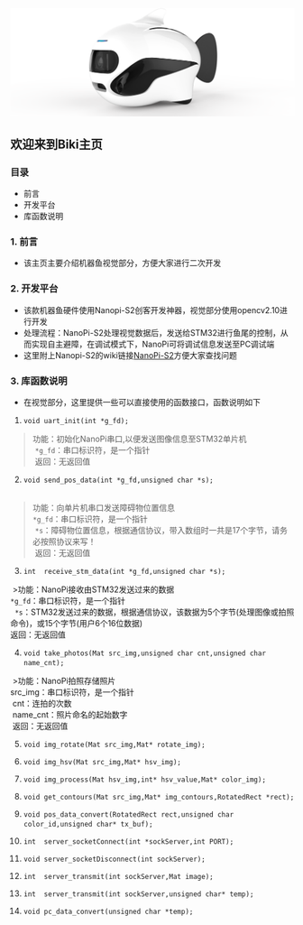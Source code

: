 ![img](/biki.png)

## 欢迎来到Biki主页<br>

### 目录

- 前言
- 开发平台
- 库函数说明

### 1. 前言
- 该主页主要介绍机器鱼视觉部分，方便大家进行二次开发<br>

### 2. 开发平台
- 该款机器鱼硬件使用Nanopi-S2创客开发神器，视觉部分使用opencv2.10进行开发<br>
- 处理流程：NanoPi-S2处理视觉数据后，发送给STM32进行鱼尾的控制，从而实现自主避障，在调试模式下，NanoPi可将调试信息发送至PC调试端<br>
- 这里附上Nanopi-S2的wiki链接[NanoPi-S2](http://wiki.friendlyarm.com/wiki/index.php/NanoPi_S2/zh)方便大家查找问题

### 3. 库函数说明
- 在视觉部分，这里提供一些可以直接使用的函数接口，函数说明如下

1. `void uart_init(int *g_fd);`<br>

  >功能：初始化NanoPi串口,以便发送图像信息至STM32单片机<br>
  `*g_fd`：串口标识符，是一个指针<br>
  返回：无返回值<br>
  
2. `void send_pos_data(int *g_fd,unsigned char *s);`<br>
  
  >功能：向单片机串口发送障碍物位置信息<br>
  `*g_fd`：串口标识符，是一个指针<br>
  `*s`：障碍物位置信息，根据通信协议，带入数组时一共是17个字节，请务必按照协议来写！<br>
  返回：无返回值<br>
  
3. `int  receive_stm_data(int *g_fd,unsigned char *s);`

  >功能：NanoPi接收由STM32发送过来的数据<br>
   `*g_fd`：串口标识符，是一个指针<br>
   `*s`：STM32发送过来的数据，根据通信协议，该数据为5个字节(处理图像或拍照命令)，或15个字节(用户6个16位数据)<br>
  返回：无返回值<br>
  
4. `void take_photos(Mat src_img,unsigned char cnt,unsigned char name_cnt);`

  >功能：NanoPi拍照存储照片<br>
  src_img：串口标识符，是一个指针<br>
  cnt：连拍的次数<br>
  name_cnt：照片命名的起始数字<br>
  返回：无返回值<br>
  
5. `void img_rotate(Mat src_img,Mat* rotate_img);`

6. `void img_hsv(Mat src_img,Mat* hsv_img);`
7. `void img_process(Mat hsv_img,int* hsv_value,Mat* color_img);`
8. `void get_contours(Mat src_img,Mat* img_contours,RotatedRect *rect);`
9. `void pos_data_convert(RotatedRect rect,unsigned char color_id,unsigned char* tx_buf);`

10. `int  server_socketConnect(int *sockServer,int PORT);`
11. `void server_socketDisconnect(int sockServer);`
12. `int  server_transmit(int sockServer,Mat image);`
13. `int  server_transmit(int sockServer,unsigned char* temp);`
14. `void pc_data_convert(unsigned char *temp);`


